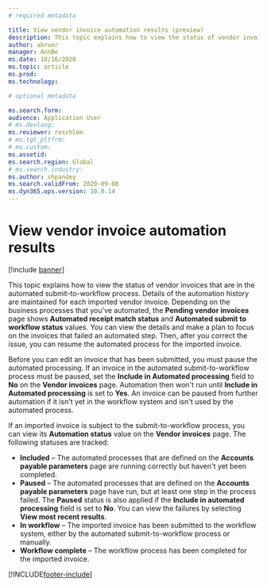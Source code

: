 ```yaml
---
# required metadata

title: View vendor invoice automation results (preview)
description: This topic explains how to view the status of vendor invoices that are in the automated submit-to-workflow process.
author: abruer
manager: AnnBe
ms.date: 10/16/2020
ms.topic: article
ms.prod: 
ms.technology: 

# optional metadata

ms.search.form:  
audience: Application User
# ms.devlang: 
ms.reviewer: roschlom
# ms.tgt_pltfrm: 
# ms.custom: 
ms.assetid: 
ms.search.region: Global
# ms.search.industry: 
ms.author: shpandey
ms.search.validFrom: 2020-09-08
ms.dyn365.ops.version: 10.0.14
---
```


# View vendor invoice automation results

[!include [banner](../includes/banner.md)]

This topic explains how to view the status of vendor invoices that are in the automated submit-to-workflow process. Details of the automation history are maintained for each imported vendor invoice. Depending on the business processes that you've automated, the **Pending vendor invoices** page shows **Automated receipt match status** and **Automated submit to workflow status** values. You can view the details and make a plan to focus on the invoices that failed an automated step. Then, after you correct the issue, you can resume the automated process for the imported invoice.

Before you can edit an invoice that has been submitted, you must pause the automated processing. If an invoice in the automated submit-to-workflow process must be paused, set the **Include in Automated processing** field to **No** on the **Vendor invoices** page. Automation then won't run until **Include in Automated processing** is set to **Yes**. An invoice can be paused from further automation if it isn't yet in the workflow system and isn't used by the automated process.

If an imported invoice is subject to the submit-to-workflow process, you can view its **Automation status** value on the **Vendor invoices** page. The following statuses are tracked:

- **Included** – The automated processes that are defined on the **Accounts payable parameters** page are running correctly but haven't yet been completed.
- **Paused** – The automated processes that are defined on the **Accounts payable parameters** page have run, but at least one step in the process failed. The **Paused** status is also applied if the **Include in automated processing** field is set to **No**. You can view the failures by selecting **View most recent results**.
- **In workflow** – The imported invoice has been submitted to the workflow system, either by the automated submit-to-workflow process or manually.
- **Workflow complete** – The workflow process has been completed for the imported invoice.


[!INCLUDE[footer-include](../../includes/footer-banner.md)]